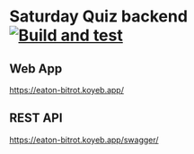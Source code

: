 # Saturday Quiz backend [![Build and test](https://github.com/markwhitaker/saturday-quiz-web/actions/workflows/build-and-test.yml/badge.svg)](https://github.com/markwhitaker/saturday-quiz-web/actions/workflows/build-and-test.yml)

## Web App

https://eaton-bitrot.koyeb.app/

## REST API

https://eaton-bitrot.koyeb.app/swagger/
